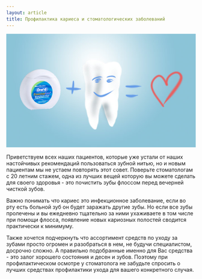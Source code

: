 ```yaml
---
layout: article
title: Профилактика кариеса и стоматологических заболеваний
---
```

<span class="image right">![Профилактика кариеса и стоматологических заболеваний](/images/profilactica.jpg)</span>

Приветствуем всех наших пациентов, которые уже устали от наших настойчивых рекомендаций пользоваться зубной нитью,
но и новым пациентам мы не устаем повторять этот совет. Поверьте стоматологам с 20 летним стажем, одна из лучших вещей которую вы можете сделать для своего здоровья - это почистить зубы флоссом перед вечерней чисткой зубов.

Важно понимать что кариес это инфекционное заболевание, если во рту есть больной зуб он будет заражать другие зубы.
Но если все зубы пролечены и вы ежедневно тщательно за ними ухаживаете в том числе при помощи флосса, появление новых кариозных полостей сводится практически к минимуму.

Также хочется подчеркнуть что ассортимент средств по уходу за зубами просто огромен и разобраться в нем, не будучи специалистом, досрочно сложно. А правильно подобранные именно для Вас средства - это залог хорошего состояния и десен и зубов.  Поэтому при профилактическом осмотре у стоматолога не забудьте спросить о лучших средствах профилактики ухода для вашего конкретного случая.